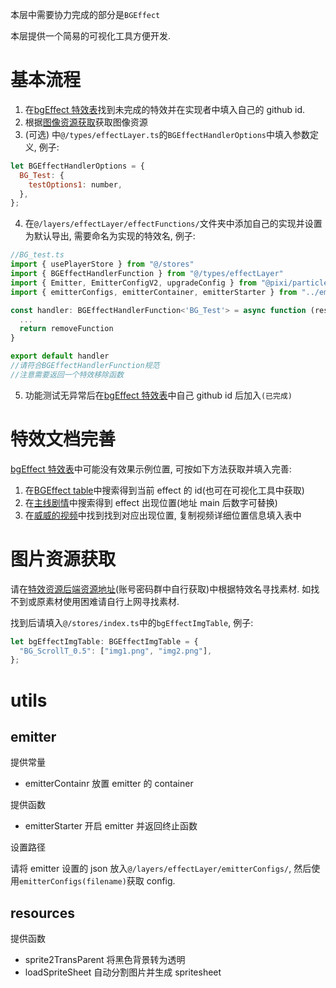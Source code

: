 本层中需要协力完成的部分是`BGEffect`

本层提供一个简易的可视化工具方便开发.

# 基本流程

1. 在[bgEffect 特效表](https://docs.qq.com/sheet/DQ1pFSmdHbFRNd3Fu?tab=BB08J2)找到未完成的特效并在实现者中填入自己的 github id.
2. 根据[图像资源获取](#图片资源获取)获取图像资源
3. (可选) 中`@/types/effectLayer.ts`的`BGEffectHandlerOptions`中填入参数定义, 例子:

```js
let BGEffectHandlerOptions = {
  BG_Test: {
    testOptions1: number,
  },
};
```

4. 在`@/layers/effectLayer/effectFunctions/`文件夹中添加自己的实现并设置为默认导出, 需要命名为实现的特效名, 例子:

```js
//BG_test.ts
import { usePlayerStore } from "@/stores"
import { BGEffectHandlerFunction } from "@/types/effectLayer"
import { Emitter, EmitterConfigV2, upgradeConfig } from "@pixi/particle-emitter"
import { emitterConfigs, emitterContainer, emitterStarter } from "../emitterUtils"

const handler: BGEffectHandlerFunction<'BG_Test'> = async function (resources, setting, options) {
  ...
  return removeFunction
}

export default handler
//请符合BGEffectHandlerFunction规范
//注意需要返回一个特效移除函数
```

5. 功能测试无异常后在[bgEffect 特效表](https://docs.qq.com/sheet/DQ1pFSmdHbFRNd3Fu?tab=BB08J2)中自己 github id 后加入`(已完成)`

# 特效文档完善

[bgEffect 特效表](https://docs.qq.com/sheet/DQ1pFSmdHbFRNd3Fu?tab=BB08J2)中可能没有效果示例位置, 可按如下方法获取并填入完善:

1. 在[BGEffect table](https://github.com/aizawey479/ba-data/blob/jp/Excel/ScenarioBGEffectExcelTable.json)中搜索得到当前 effect 的 id(也可在可视化工具中获取)
2. 在[主线剧情](https://github.com/aizawey479/ba-data/blob/jp/Excel/ScenarioScriptMain2ExcelTable.json)中搜索得到 effect 出现位置(地址 main 后数字可替换)
3. 在[威威的视频](https://www.bilibili.com/list/7045822?sid=1061322&desc=1&oid=765681436&bvid=BV1Zr4y1v7ZT)中找到找到对应出现位置, 复制视频详细位置信息填入表中

# 图片资源获取

请在[特效资源后端资源地址](https://yuuka.diyigemt.com/files/ba-all-data/effectTexture/)(账号密码群中自行获取)中根据特效名寻找素材. 如找不到或原素材使用困难请自行上网寻找素材.

找到后请填入`@/stores/index.ts`中的`bgEffectImgTable`, 例子:

```js
let bgEffectImgTable: BGEffectImgTable = {
  "BG_ScrollT_0.5": ["img1.png", "img2.png"],
};
```

# utils

## emitter

提供常量

- emitterContainr 放置 emitter 的 container

提供函数

- emitterStarter 开启 emitter 并返回终止函数

设置路径

请将 emitter 设置的 json 放入`@/layers/effectLayer/emitterConfigs/`, 然后使用`emitterConfigs(filename)`获取 config.

## resources

提供函数

- sprite2TransParent 将黑色背景转为透明
- loadSpriteSheet 自动分割图片并生成 spritesheet
